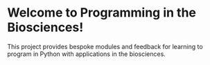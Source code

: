# Welcome to Programming in the Biosciences!

This project provides bespoke modules and feedback for learning to program in Python with applications in the biosciences.
